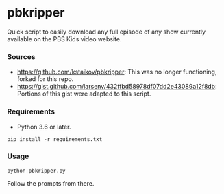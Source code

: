# pbkripper
Quick script to easily download any full episode of any show currently available on the PBS Kids video website.

### Sources
* https://github.com/kstaikov/pbkripper: This was no longer functioning, forked for this repo.
* https://gist.github.com/larsenv/432ffbd58978df07dd2e43089a12f8db: Portions of this gist were adapted to this script.

### Requirements
* Python 3.6 or later.
```
pip install -r requirements.txt
```

### Usage
```
python pbkripper.py
```

Follow the prompts from there.
